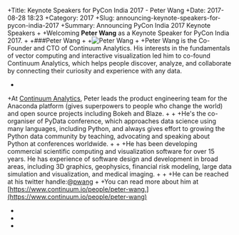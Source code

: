 +Title: Keynote Speakers for PyCon India 2017 - Peter Wang
+Date: 2017-08-28 18:23
+Category: 2017
+Slug: announcing-keynote-speakers-for-pycon-india-2017
+Summary: Announcing PyCon India 2017 Keynote Speakers
+
+Welcoming **Peter Wang** as a Keynote Speaker for PyCon India 2017.
+
+###Peter Wang
+
+![Peter Wang](https://in.pycon.org/2017/images/speakers/peter_wang.jpg)
+
+Peter Wang is the Co-Founder and CTO of Continuum Analytics.
His interests in the fundamentals of vector computing and interactive 
visualization led him to co-found Continuum Analytics, which helps 
people discover, analyze, and collaborate by connecting their curiosity 
and experience with any data.

+
+At [Continuum Analytics](https://www.continuum.io/), Peter leads the product engineering team for the Anaconda platform (gives superpowers to people who change the world) and open source projects including Bokeh and Blaze.
+
+
+He's the co-organiser of PyData conference, which approaches data science using many languages, including Python,  and always gives effort to growing the Python data community by teaching, advocating and speaking about Python at conferences worldwide.
+
+
+He has been developing commercial scientific computing and visualization software for over 15 years. He has experience of software design and development in broad areas, including 3D graphics, geophysics, financial risk modeling, large data simulation and visualization, and medical imaging.
+
+
+He can be reached at his twitter handle:@[pwang](https://twitter.com/pwang)
+
+You can read more about him
at [https://www.continuum.io/people/peter-wang.](https://www.continuum.io/people/peter-wang)

+
+
+   
